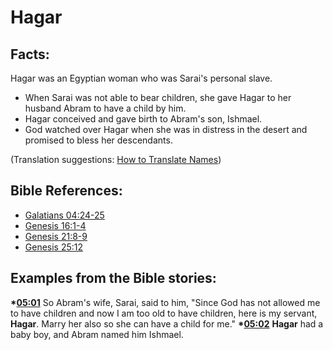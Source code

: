 # Hagar #

## Facts: ##

Hagar was an Egyptian woman who was Sarai's personal slave.

* When Sarai was not able to bear children, she gave Hagar to her husband Abram to have a child by him.
* Hagar conceived and gave birth to Abram's son, Ishmael.
* God watched over Hagar when she was in distress in the desert and promised to bless her descendants.

(Translation suggestions: [How to Translate Names](en/ta-vol1/translate/man/translate-names))



## Bible References: ##

* [Galatians 04:24-25](en/tn/gal/help/04/24)
* [Genesis 16:1-4](en/tn/gen/help/16/01)
* [Genesis 21:8-9](en/tn/gen/help/21/08)
* [Genesis 25:12](en/tn/gen/help/25/12)

## Examples from the Bible stories: ##

  __*[05:01](en/tn/obs/help/05/01)__ So Abram's wife, Sarai, said to him, "Since God has not allowed me to have children and now I am too old to have children, here is my servant, __Hagar__. Marry her also so she can have a child for me."
  __*[05:02](en/tn/obs/help/05/02)__ __Hagar__ had a baby boy, and Abram named him Ishmael.